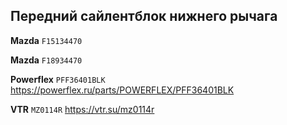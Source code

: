 ## Передний сайлентблок нижнего рычага

__Mazda__ `F15134470`

__Mazda__ `F18934470`

__Powerflex__ `PFF36401BLK` https://powerflex.ru/parts/POWERFLEX/PFF36401BLK

__VTR__ `MZ0114R` https://vtr.su/mz0114r